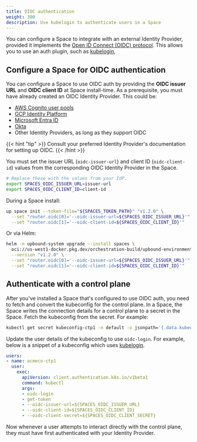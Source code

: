 ```yaml
---
title: OIDC authentication
weight: 300
description: Use kubelogin to authenticate users in a Space
---
```


You can configure a Space to integrate with an external Identity Provider, provided it implements the [Open ID Connect (OIDC) protocol](https://kubernetes.io/docs/reference/access-authn-authz/authentication/#openid-connect-tokens). This allows you to use an auth plugin, such as [kubelogin](https://github.com/int128/kubelogin),

## Configure a Space for OIDC authentication

You can configure a Space to use OIDC auth by providing the **OIDC issuer URL** and **OIDC client ID** at Space install-time. As a prerequisite, you must have already created an OIDC Identity Provider. This could be:

- [AWS Cognito user pools](https://docs.aws.amazon.com/cognito/latest/developerguide/cognito-user-identity-pools.html)
- [GCP Identity Platform](https://cloud.google.com/identity-platform/docs/web/oidc)
- [Microsoft Entra ID](https://learn.microsoft.com/en-us/entra/architecture/auth-oidc)
- [Okta](https://developer.okta.com/blog/2021/11/08/k8s-api-server-oidc#set-up-an-okta-oidc-application-and-authorization-server)
- Other Identity Providers, as long as they support OIDC

{{< hint "tip" >}}
Consult your preferred Identity Provider's documentation for setting up OIDC.
{{< /hint >}}

You must set the issuer URL (`oidc-issuer-url`) and client ID (`oidc-client-id`) values from the corresponding OIDC Identity Provider in the Space.

```bash
# Replace these with the values from your IdP.
export SPACES_OIDC_ISSUER_URL=issuer-url
export SPACES_OIDC_CLIENT_ID=client-id
```

During a Space install:

```bash
up space init --token-file="${SPACES_TOKEN_PATH}" "v1.2.0" \
  --set "router.oidc[0]='--oidc-issuer-url=${SPACES_OIDC_ISSUER_URL}'" \
  --set "router.oidc[1]='--oidc-client-id=${SPACES_OIDC_CLIENT_ID}'"
```

Or via Helm:

```bash
helm -n upbound-system upgrade --install spaces \
  oci://us-west1-docker.pkg.dev/orchestration-build/upbound-environments/spaces \
  --version "v1.2.0" \
  --set "router.oidc[0]='--oidc-issuer-url=${SPACES_OIDC_ISSUER_URL}'" \
  --set "router.oidc[1]='--oidc-client-id=${SPACES_OIDC_CLIENT_ID}'"
```

## Authenticate with a control plane

After you've installed a Space that's configured to use OIDC auth, you need to fetch and convert the kubeconfig for the control plane. In a Space, the Space writes the connection details for a control plane to a secret in the Space. Fetch the kubeconfig from the secret. For example:

```bash
kubectl get secret kubeconfig-ctp1 -n default -o jsonpath='{.data.kubeconfig}' | base64 -d > /tmp/ctp1.yaml
```

Update the user details of the kubeconfig to use `oidc-login`. For example, below is a snippet of a kubeconfig which uses [kubelogin](https://github.com/int128/kubelogin).

```yaml
users:
- name: acmeco-ctp1
  user:
    exec:
      apiVersion: client.authentication.k8s.io/v1beta1
      command: kubectl
      args:
      - oidc-login
      - get-token
      - --oidc-issuer-url=${SPACES_OIDC_ISSUER_URL}
      - --oidc-client-id=${SPACES_OIDC_CLIENT_ID}
      - --oidc-client-secret=${SPACES_OIDC_CLIENT_SECRET}
```

 Now whenever a user attempts to interact directly with the control plane, they must have first authenticated with your Identity Provider.
